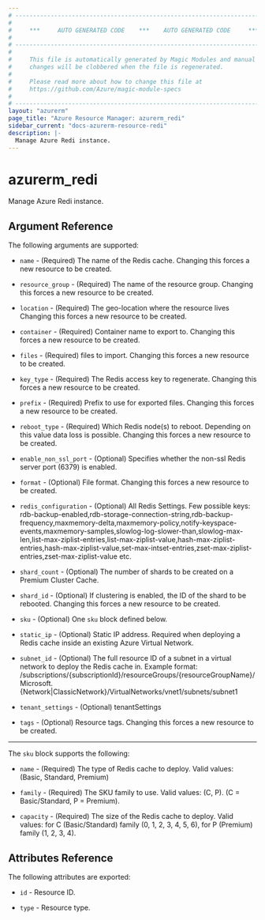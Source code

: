 ```yaml
---
# ----------------------------------------------------------------------------
#
#     ***     AUTO GENERATED CODE    ***    AUTO GENERATED CODE     ***
#
# ----------------------------------------------------------------------------
#
#     This file is automatically generated by Magic Modules and manual
#     changes will be clobbered when the file is regenerated.
#
#     Please read more about how to change this file at
#     https://github.com/Azure/magic-module-specs
#
# ----------------------------------------------------------------------------
layout: "azurerm"
page_title: "Azure Resource Manager: azurerm_redi"
sidebar_current: "docs-azurerm-resource-redi"
description: |-
  Manage Azure Redi instance.
---
```


# azurerm_redi

Manage Azure Redi instance.


## Argument Reference

The following arguments are supported:

* `name` - (Required) The name of the Redis cache. Changing this forces a new resource to be created.

* `resource_group` - (Required) The name of the resource group. Changing this forces a new resource to be created.

* `location` - (Required) The geo-location where the resource lives Changing this forces a new resource to be created.

* `container` - (Required) Container name to export to. Changing this forces a new resource to be created.

* `files` - (Required) files to import. Changing this forces a new resource to be created.

* `key_type` - (Required) The Redis access key to regenerate. Changing this forces a new resource to be created.

* `prefix` - (Required) Prefix to use for exported files. Changing this forces a new resource to be created.

* `reboot_type` - (Required) Which Redis node(s) to reboot. Depending on this value data loss is possible. Changing this forces a new resource to be created.

* `enable_non_ssl_port` - (Optional) Specifies whether the non-ssl Redis server port (6379) is enabled.

* `format` - (Optional) File format. Changing this forces a new resource to be created.

* `redis_configuration` - (Optional) All Redis Settings. Few possible keys: rdb-backup-enabled,rdb-storage-connection-string,rdb-backup-frequency,maxmemory-delta,maxmemory-policy,notify-keyspace-events,maxmemory-samples,slowlog-log-slower-than,slowlog-max-len,list-max-ziplist-entries,list-max-ziplist-value,hash-max-ziplist-entries,hash-max-ziplist-value,set-max-intset-entries,zset-max-ziplist-entries,zset-max-ziplist-value etc.

* `shard_count` - (Optional) The number of shards to be created on a Premium Cluster Cache.

* `shard_id` - (Optional) If clustering is enabled, the ID of the shard to be rebooted. Changing this forces a new resource to be created.

* `sku` - (Optional) One `sku` block defined below.

* `static_ip` - (Optional) Static IP address. Required when deploying a Redis cache inside an existing Azure Virtual Network.

* `subnet_id` - (Optional) The full resource ID of a subnet in a virtual network to deploy the Redis cache in. Example format: /subscriptions/{subscriptionId}/resourceGroups/{resourceGroupName}/Microsoft.{Network|ClassicNetwork}/VirtualNetworks/vnet1/subnets/subnet1

* `tenant_settings` - (Optional) tenantSettings

* `tags` - (Optional) Resource tags. Changing this forces a new resource to be created.

---

The `sku` block supports the following:

* `name` - (Required) The type of Redis cache to deploy. Valid values: (Basic, Standard, Premium)

* `family` - (Required) The SKU family to use. Valid values: (C, P). (C = Basic/Standard, P = Premium).

* `capacity` - (Required) The size of the Redis cache to deploy. Valid values: for C (Basic/Standard) family (0, 1, 2, 3, 4, 5, 6), for P (Premium) family (1, 2, 3, 4).

## Attributes Reference

The following attributes are exported:

* `id` - Resource ID.

* `type` - Resource type.
